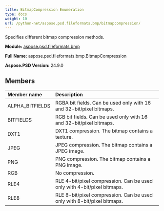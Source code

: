 ```yaml
---
title: BitmapCompression Enumeration
type: docs
weight: 10
url: /python-net/aspose.psd.fileformats.bmp/bitmapcompression/
---
```


Specifies different bitmap compression methods.

**Module:** [aspose.psd.fileformats.bmp](/psd/python-net/aspose.psd.fileformats.bmp/)

**Full Name:** aspose.psd.fileformats.bmp.BitmapCompression

**Aspose.PSD Version:** 24.9.0

## **Members**
| **Member name** | **Description** |
| :- | :- |
| ALPHA_BITFIELDS | RGBA bit fields. Can be used only with 16 and 32-bit/pixel bitmaps. |
| BITFIELDS | RGB bit fields. Can be used only with 16 and 32-bit/pixel bitmaps. |
| DXT1 | DXT1 compression. The bitmap contains a texture. |
| JPEG | JPEG compression. The bitmap contains a JPEG image. |
| PNG | PNG compression. The bitmap contains a PNG image. |
| RGB | No compression. |
| RLE4 | RLE 4-bit/pixel compression. Can be used only with 4-bit/pixel bitmaps. |
| RLE8 | RLE 8-bit/pixel compression. Can be used only with 8-bit/pixel bitmaps. |
